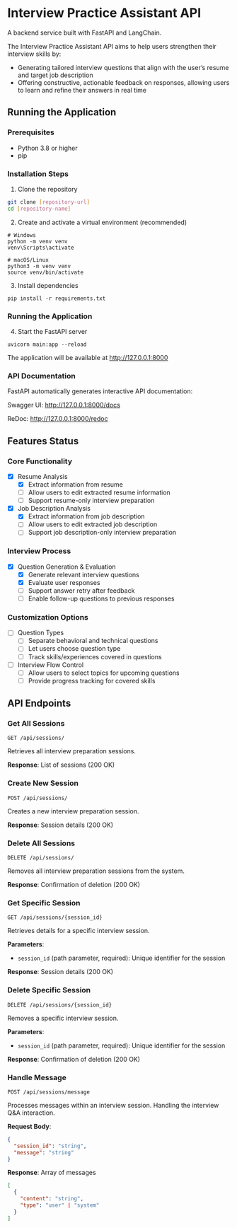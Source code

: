 # Interview Practice Assistant API

A backend service built with FastAPI and LangChain.

The Interview Practice Assistant API aims to help users strengthen their interview skills by:
- Generating tailored interview questions that align with the user’s resume and target job description
- Offering constructive, actionable feedback on responses, allowing users to learn and refine their answers in real time


## Running the Application

### Prerequisites
- Python 3.8 or higher
- pip

### Installation Steps

1. Clone the repository
```bash
git clone [repository-url]
cd [repository-name]
```

2. Create and activate a virtual environment (recommended)

```
# Windows
python -m venv venv
venv\Scripts\activate
```

```
# macOS/Linux
python3 -m venv venv
source venv/bin/activate
```

3. Install dependencies

```pip install -r requirements.txt```

### Running the Application

4. Start the FastAPI server

```
uvicorn main:app --reload
```
The application will be available at http://127.0.0.1:8000

### API Documentation

FastAPI automatically generates interactive API documentation:

Swagger UI: http://127.0.0.1:8000/docs

ReDoc: http://127.0.0.1:8000/redoc

## Features Status

### Core Functionality
- [x] Resume Analysis
  - [x] Extract information from resume
  - [ ] Allow users to edit extracted resume information
  - [ ] Support resume-only interview preparation

- [x] Job Description Analysis
  - [x] Extract information from job description
  - [ ] Allow users to edit extracted job description
  - [ ] Support job description-only interview preparation

### Interview Process
- [x] Question Generation & Evaluation
  - [x] Generate relevant interview questions
  - [x] Evaluate user responses
  - [ ] Support answer retry after feedback
  - [ ] Enable follow-up questions to previous responses

### Customization Options
- [ ] Question Types
  - [ ] Separate behavioral and technical questions
  - [ ] Let users choose question type
  - [ ] Track skills/experiences covered in questions

- [ ] Interview Flow Control
  - [ ] Allow users to select topics for upcoming questions
  - [ ] Provide progress tracking for covered skills

## API Endpoints

### Get All Sessions
```http
GET /api/sessions/
```
Retrieves all interview preparation sessions.

**Response**: List of sessions (200 OK)

### Create New Session
```http
POST /api/sessions/
```
Creates a new interview preparation session.

**Response**: Session details (200 OK)

### Delete All Sessions
```http
DELETE /api/sessions/
```
Removes all interview preparation sessions from the system.

**Response**: Confirmation of deletion (200 OK)

### Get Specific Session
```http
GET /api/sessions/{session_id}
```
Retrieves details for a specific interview session.

**Parameters**:
- `session_id` (path parameter, required): Unique identifier for the session

**Response**: Session details (200 OK)

### Delete Specific Session
```http
DELETE /api/sessions/{session_id}
```
Removes a specific interview session.

**Parameters**:
- `session_id` (path parameter, required): Unique identifier for the session

**Response**: Confirmation of deletion (200 OK)

### Handle Message
```http
POST /api/sessions/message
```
Processes messages within an interview session. Handling the interview Q&A interaction.

**Request Body**:
```json
{
  "session_id": "string",
  "message": "string"
}
```

**Response**: Array of messages
```json
[
  {
    "content": "string",
    "type": "user" | "system"
  }
]
```


